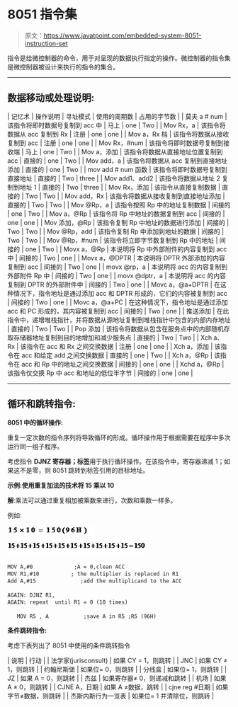 # 8051 指令集

> 原文：<https://www.javatpoint.com/embedded-system-8051-instruction-set>

指令是给微控制器的命令，用于对呈现的数据执行指定的操作。微控制器的指令集是微控制器被设计来执行的指令的集合。

* * *

## 数据移动或处理说明:

| 记忆术 | 操作说明 | 寻址模式 | 使用的周期数 | 占用的字节数 |
| 莫夫 a # num | 该指令将即时数据号复制到 acc 中 | 马上 | one | Two |
| Mov Rx，a | 该指令将数据从 acc 复制到 Rx | 注册 | one | one |
| Mov a，Rx 档 | 该指令将数据从接收复制到 acc | 注册 | one | one |
| Mov Rx，#num | 该指令将即时数据号复制到接收端 | 马上 | one | Two |
| Mov a，添加 | 该指令将数据从直接地址位置复制到 acc | 直接的 | one | Two |
| Mov add，a | 该指令将数据从 acc 复制到直接地址添加 | 直接的 | one | Two |
| mov add # num 函数 | 该指令将即时数据号复制到直接地址 | 直接的 | Two | three |
| Mov add1、add2 | 该指令将数据从地址 2 复制到地址 1 | 直接的 | Two | three |
| Mov Rx，添加 | 该指令从直接复制数据 | 直接的 | Two | Two |
| Mov add，Rx | 该指令将数据从接收复制到直接地址添加 | 直接的 | Two | Two |
| Mov @Rp，a | 该指令按照 Rp 中的地址复制数据 | 间接的 | one | Two |
| Mov a，@Rp | 该指令将 Rp 中地址的数据复制到 acc | 间接的 | one | one |
| Mov 添加，@Rp | 该指令复制 Rp 中地址的数据进行添加 | 间接的 | Two | Two |
| Mov @Rp，add | 该指令复制 Rp 中添加到地址的数据 | 间接的 | Two | Two |
| Mov @Rp，#num | 该指令将立即字节数复制到 Rp 中的地址 | 间接的 | one | Two |
| Movx a，@Rp | 本说明将 Rp 中外部附件的内容复制到 acc 中 | 间接的 | Two | one |
| Movx a，@DPTR | 本说明将 DPTR 外部添加的内容复制到 acc | 间接的 | Two | one |
| movx @rp，a | 本说明将 acc 的内容复制到外部附件 Rp 中 | 间接的 | Two | one |
| movx @dptr，a | 本说明将 acc 的内容复制到 DPTR 的外部附件中 | 间接的 | Two | one |
| Movc a，@a+DPTR | 在这种情况下，指令地址是通过添加 acc 和 DPTR 形成的，它们的内容被复制到 acc | 间接的 | Two | one |
| Movc a，@a+PC | 在这种情况下，指令地址是通过添加 acc 和 PC 形成的，其内容被复制到 acc | 间接的 | Two | one |
| 推送添加 | 在此指令中，递增堆栈指针，并将数据从源地址复制到堆栈指针中包含的内部内存地址 | 直接的 | Two | Two |
| Pop 添加 | 该指令将数据从包含在服务点中的内部随机存取存储器地址复制到目的地增加和减少服务点 | 直接的 | Two | Two |
| Xch a、Rx | 该指令在 acc 和 Rx 之间交换数据 | 注册 | one | one |
| Xch a，添加 | 该指令在 acc 和给定 add 之间交换数据 | 直接的 | one | Two |
| Xch a，@Rp | 该指令在 acc 和 Rp 中的地址之间交换数据 | 间接的 | one | one |
| Xchd a，@Rp | 该指令仅交换 Rp 中 acc 和地址的低位半字节 | 间接的 | one | one |

* * *

## 循环和跳转指令:

**8051 中的循环操作:**

重复一定次数的指令序列将导致循环的形成。循环操作用于根据需要在程序中多次运行同一组子程序。

考虑指令 **DJNZ 寄存器；标签**用于执行循环操作。在该指令中，寄存器递减 1；如果这不是零，则 8051 跳转到标签引用的目标地址。

**示例:使用重复加法的技术将 15 乘以 10**

**解**:乘法可以通过重复相加被乘数来进行，次数和乘数一样多。

例如:

![ES 8085 MicroController](img/dcd86028e9e380a7ce3a59b7882056d1.png) ![ES 8085 MicroController](img/412640eb9d8ab319b5b99628c4f2e1af.png)

```
MOV A,#0             ;A = 0,clean ACC 
MOV R1,#10          ; the multiplier is replaced in R1 
Add A,#15              ;add the multiplicand to the ACC 

AGAIN: DJNZ R1, 
AGAIN: repeat  until R1 = 0 (10 times) 

   MOV R5 , A           ;save A in R5 ;R5 (96H)

```

**条件跳转指令:**

考虑下表列出了 8051 中使用的条件跳转指令

| 说明 | 行动 |
| 法学家(jurisconsult) | 如果 CY = 1，则跳转 |
| JNC | 如果 CY ≠ 1，则跳转 |
| 约翰尼斯堡 | 如果位= 0，则跳转 |
| 分线盒 | 如果位= 1，则跳转 |
| JZ | 如果 A = 0，则跳转 |
| 杰兹 | 如果寄存器≠ 0，则递减和跳转 |
| 机场 | 如果 A ≠ 0，则跳转 |
| CJNE A，日期 | 如果 A ≠数据，跳转 |
| cjne reg #日期 | 如果字节≠数据，则跳转 |
| 杰斯内斯行为一览表 | 如果位= 1 并清除位，则跳转 |